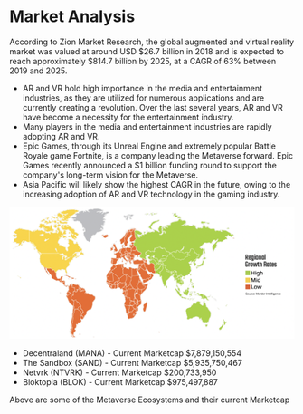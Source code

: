 # Market Analysis

According to Zion Market Research, the global augmented and virtual reality market was valued at around USD $26.7 billion in 2018 and is expected to reach approximately $814.7 billion by 2025, at a CAGR of 63% between 2019 and 2025.

* AR and VR hold high importance in the media and entertainment industries, as they are utilized for numerous applications and are currently creating a revolution. Over the last several years, AR and VR have become a necessity for the entertainment industry.&#x20;
* Many players in the media and entertainment industries are rapidly adopting AR and VR.
* Epic Games, through its Unreal Engine and extremely popular Battle Royale game Fortnite, is a company leading the Metaverse forward. Epic Games recently announced a $1 billion funding round to support the company's long-term vision for the Metaverse.
* Asia Pacific will likely show the highest CAGR in the future, owing to the increasing adoption of AR and VR technology in the gaming industry.

![As shown below the potential opportunity for ALTER & its token holders is immense.](<../.gitbook/assets/Screenshot 2021-12-03 at 2.05.20 PM.png>)

* Decentraland (MANA) - Current Marketcap $7,879,150,554
* The Sandbox (SAND) - Current Marketcap $5,935,750,467
* Netvrk (NTVRK) - Current Marketcap $200,733,950&#x20;
* Bloktopia (BLOK) - Current Marketcap $975,497,887

Above are some of the Metaverse Ecosystems and their current Marketcap&#x20;
